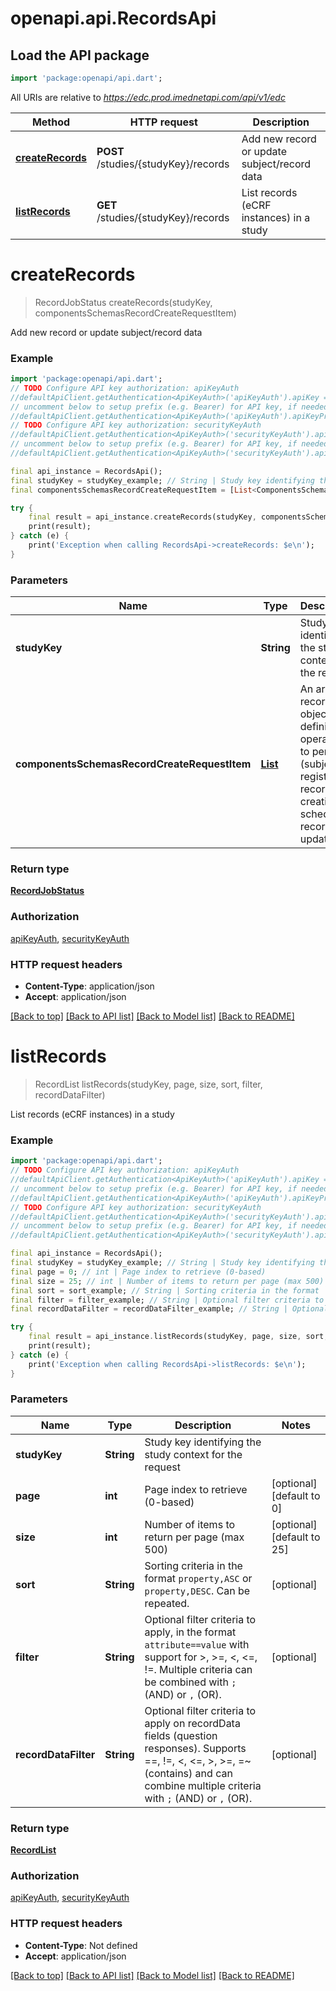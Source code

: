 # openapi.api.RecordsApi

## Load the API package
```dart
import 'package:openapi/api.dart';
```

All URIs are relative to *https://edc.prod.imednetapi.com/api/v1/edc*

Method | HTTP request | Description
------------- | ------------- | -------------
[**createRecords**](RecordsApi.md#createrecords) | **POST** /studies/{studyKey}/records | Add new record or update subject/record data
[**listRecords**](RecordsApi.md#listrecords) | **GET** /studies/{studyKey}/records | List records (eCRF instances) in a study


# **createRecords**
> RecordJobStatus createRecords(studyKey, componentsSchemasRecordCreateRequestItem)

Add new record or update subject/record data

### Example
```dart
import 'package:openapi/api.dart';
// TODO Configure API key authorization: apiKeyAuth
//defaultApiClient.getAuthentication<ApiKeyAuth>('apiKeyAuth').apiKey = 'YOUR_API_KEY';
// uncomment below to setup prefix (e.g. Bearer) for API key, if needed
//defaultApiClient.getAuthentication<ApiKeyAuth>('apiKeyAuth').apiKeyPrefix = 'Bearer';
// TODO Configure API key authorization: securityKeyAuth
//defaultApiClient.getAuthentication<ApiKeyAuth>('securityKeyAuth').apiKey = 'YOUR_API_KEY';
// uncomment below to setup prefix (e.g. Bearer) for API key, if needed
//defaultApiClient.getAuthentication<ApiKeyAuth>('securityKeyAuth').apiKeyPrefix = 'Bearer';

final api_instance = RecordsApi();
final studyKey = studyKey_example; // String | Study key identifying the study context for the request
final componentsSchemasRecordCreateRequestItem = [List<ComponentsSchemasRecordCreateRequestItem>()]; // List<ComponentsSchemasRecordCreateRequestItem> | An array of record objects defining the operation to perform (subject registration, record creation, or scheduled record update).

try {
    final result = api_instance.createRecords(studyKey, componentsSchemasRecordCreateRequestItem);
    print(result);
} catch (e) {
    print('Exception when calling RecordsApi->createRecords: $e\n');
}
```

### Parameters

Name | Type | Description  | Notes
------------- | ------------- | ------------- | -------------
 **studyKey** | **String**| Study key identifying the study context for the request | 
 **componentsSchemasRecordCreateRequestItem** | [**List<ComponentsSchemasRecordCreateRequestItem>**](ComponentsSchemasRecordCreateRequestItem.md)| An array of record objects defining the operation to perform (subject registration, record creation, or scheduled record update). | 

### Return type

[**RecordJobStatus**](RecordJobStatus.md)

### Authorization

[apiKeyAuth](../README.md#apiKeyAuth), [securityKeyAuth](../README.md#securityKeyAuth)

### HTTP request headers

 - **Content-Type**: application/json
 - **Accept**: application/json

[[Back to top]](#) [[Back to API list]](../README.md#documentation-for-api-endpoints) [[Back to Model list]](../README.md#documentation-for-models) [[Back to README]](../README.md)

# **listRecords**
> RecordList listRecords(studyKey, page, size, sort, filter, recordDataFilter)

List records (eCRF instances) in a study

### Example
```dart
import 'package:openapi/api.dart';
// TODO Configure API key authorization: apiKeyAuth
//defaultApiClient.getAuthentication<ApiKeyAuth>('apiKeyAuth').apiKey = 'YOUR_API_KEY';
// uncomment below to setup prefix (e.g. Bearer) for API key, if needed
//defaultApiClient.getAuthentication<ApiKeyAuth>('apiKeyAuth').apiKeyPrefix = 'Bearer';
// TODO Configure API key authorization: securityKeyAuth
//defaultApiClient.getAuthentication<ApiKeyAuth>('securityKeyAuth').apiKey = 'YOUR_API_KEY';
// uncomment below to setup prefix (e.g. Bearer) for API key, if needed
//defaultApiClient.getAuthentication<ApiKeyAuth>('securityKeyAuth').apiKeyPrefix = 'Bearer';

final api_instance = RecordsApi();
final studyKey = studyKey_example; // String | Study key identifying the study context for the request
final page = 0; // int | Page index to retrieve (0-based)
final size = 25; // int | Number of items to return per page (max 500)
final sort = sort_example; // String | Sorting criteria in the format `property,ASC` or `property,DESC`. Can be repeated.
final filter = filter_example; // String | Optional filter criteria to apply, in the format `attribute==value` with support for >, >=, <, <=, !=. Multiple criteria can be combined with `;` (AND) or `,` (OR).
final recordDataFilter = recordDataFilter_example; // String | Optional filter criteria to apply on recordData fields (question responses). Supports ==, !=, <, <=, >, >=, =~ (contains) and can combine multiple criteria with `;` (AND) or `,` (OR).

try {
    final result = api_instance.listRecords(studyKey, page, size, sort, filter, recordDataFilter);
    print(result);
} catch (e) {
    print('Exception when calling RecordsApi->listRecords: $e\n');
}
```

### Parameters

Name | Type | Description  | Notes
------------- | ------------- | ------------- | -------------
 **studyKey** | **String**| Study key identifying the study context for the request | 
 **page** | **int**| Page index to retrieve (0-based) | [optional] [default to 0]
 **size** | **int**| Number of items to return per page (max 500) | [optional] [default to 25]
 **sort** | **String**| Sorting criteria in the format `property,ASC` or `property,DESC`. Can be repeated. | [optional] 
 **filter** | **String**| Optional filter criteria to apply, in the format `attribute==value` with support for >, >=, <, <=, !=. Multiple criteria can be combined with `;` (AND) or `,` (OR). | [optional] 
 **recordDataFilter** | **String**| Optional filter criteria to apply on recordData fields (question responses). Supports ==, !=, <, <=, >, >=, =~ (contains) and can combine multiple criteria with `;` (AND) or `,` (OR). | [optional] 

### Return type

[**RecordList**](RecordList.md)

### Authorization

[apiKeyAuth](../README.md#apiKeyAuth), [securityKeyAuth](../README.md#securityKeyAuth)

### HTTP request headers

 - **Content-Type**: Not defined
 - **Accept**: application/json

[[Back to top]](#) [[Back to API list]](../README.md#documentation-for-api-endpoints) [[Back to Model list]](../README.md#documentation-for-models) [[Back to README]](../README.md)

